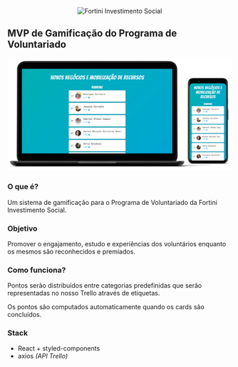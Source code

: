 

<p align="center">
  <img src="https://fortini.org.br/img/organizacao-logo-mobile.png" width="62" height="72" alt="Fortini Investimento Social" title="Fortini Investimento Social">
</p>

## MVP de Gamificação do Programa de Voluntariado

<img src="./preview.jpg" alt="Prévia" title="Prévia">

### O que é?

Um sistema de gamificação para o Programa de Voluntariado da Fortini Investimento Social.

### Objetivo

Promover o engajamento, estudo e experiências dos voluntários enquanto os mesmos são reconhecidos e premiados.

### Como funciona?

Pontos serão distribuídos entre categorias predefinidas que serão representadas no nosso Trello através de etiquetas.

Os pontos são computados automaticamente quando os cards são concluídos.

### Stack

- React + styled-components
- axios _(API Trello)_
